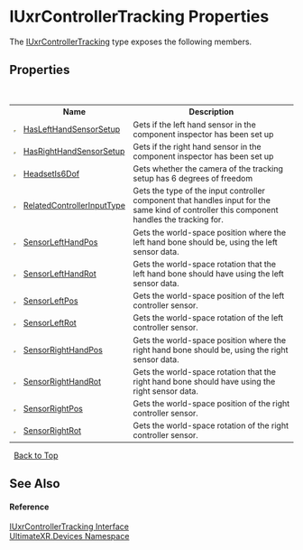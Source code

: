 # IUxrControllerTracking Properties
 

The <a href="T_UltimateXR_Devices_IUxrControllerTracking">IUxrControllerTracking</a> type exposes the following members.


## Properties
&nbsp;<table><tr><th></th><th>Name</th><th>Description</th></tr><tr><td>![Public property](media/pubproperty.gif "Public property")</td><td><a href="P_UltimateXR_Devices_IUxrControllerTracking_HasLeftHandSensorSetup">HasLeftHandSensorSetup</a></td><td>
Gets if the left hand sensor in the component inspector has been set up</td></tr><tr><td>![Public property](media/pubproperty.gif "Public property")</td><td><a href="P_UltimateXR_Devices_IUxrControllerTracking_HasRightHandSensorSetup">HasRightHandSensorSetup</a></td><td>
Gets if the right hand sensor in the component inspector has been set up</td></tr><tr><td>![Public property](media/pubproperty.gif "Public property")</td><td><a href="P_UltimateXR_Devices_IUxrControllerTracking_HeadsetIs6Dof">HeadsetIs6Dof</a></td><td>
Gets whether the camera of the tracking setup has 6 degrees of freedom</td></tr><tr><td>![Public property](media/pubproperty.gif "Public property")</td><td><a href="P_UltimateXR_Devices_IUxrControllerTracking_RelatedControllerInputType">RelatedControllerInputType</a></td><td>
Gets the type of the input controller component that handles input for the same kind of controller this component handles the tracking for.</td></tr><tr><td>![Public property](media/pubproperty.gif "Public property")</td><td><a href="P_UltimateXR_Devices_IUxrControllerTracking_SensorLeftHandPos">SensorLeftHandPos</a></td><td>
Gets the world-space position where the left hand bone should be, using the left sensor data.</td></tr><tr><td>![Public property](media/pubproperty.gif "Public property")</td><td><a href="P_UltimateXR_Devices_IUxrControllerTracking_SensorLeftHandRot">SensorLeftHandRot</a></td><td>
Gets the world-space rotation that the left hand bone should have using the left sensor data.</td></tr><tr><td>![Public property](media/pubproperty.gif "Public property")</td><td><a href="P_UltimateXR_Devices_IUxrControllerTracking_SensorLeftPos">SensorLeftPos</a></td><td>
Gets the world-space position of the left controller sensor.</td></tr><tr><td>![Public property](media/pubproperty.gif "Public property")</td><td><a href="P_UltimateXR_Devices_IUxrControllerTracking_SensorLeftRot">SensorLeftRot</a></td><td>
Gets the world-space rotation of the left controller sensor.</td></tr><tr><td>![Public property](media/pubproperty.gif "Public property")</td><td><a href="P_UltimateXR_Devices_IUxrControllerTracking_SensorRightHandPos">SensorRightHandPos</a></td><td>
Gets the world-space position where the right hand bone should be, using the right sensor data.</td></tr><tr><td>![Public property](media/pubproperty.gif "Public property")</td><td><a href="P_UltimateXR_Devices_IUxrControllerTracking_SensorRightHandRot">SensorRightHandRot</a></td><td>
Gets the world-space rotation that the right hand bone should have using the right sensor data.</td></tr><tr><td>![Public property](media/pubproperty.gif "Public property")</td><td><a href="P_UltimateXR_Devices_IUxrControllerTracking_SensorRightPos">SensorRightPos</a></td><td>
Gets the world-space position of the right controller sensor.</td></tr><tr><td>![Public property](media/pubproperty.gif "Public property")</td><td><a href="P_UltimateXR_Devices_IUxrControllerTracking_SensorRightRot">SensorRightRot</a></td><td>
Gets the world-space rotation of the right controller sensor.</td></tr></table>&nbsp;
<a href="#iuxrcontrollertracking-properties">Back to Top</a>

## See Also


#### Reference
<a href="T_UltimateXR_Devices_IUxrControllerTracking">IUxrControllerTracking Interface</a><br /><a href="N_UltimateXR_Devices">UltimateXR.Devices Namespace</a><br />